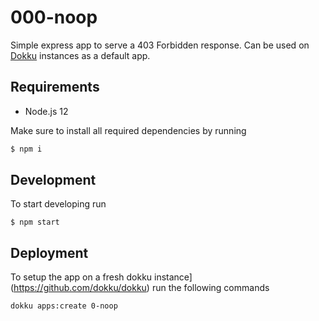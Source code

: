 # 000-noop

Simple express app to serve a 403 Forbidden response. Can be used on [Dokku](http://dokku.viewdocs.io/) instances as a default app.

## Requirements
- Node.js 12

Make sure to install all required dependencies by running

```bash
$ npm i
```

## Development

To start developing run

```
$ npm start
```

## Deployment

To setup the app on a fresh dokku instance](https://github.com/dokku/dokku) run the following commands

```
dokku apps:create 0-noop
```
